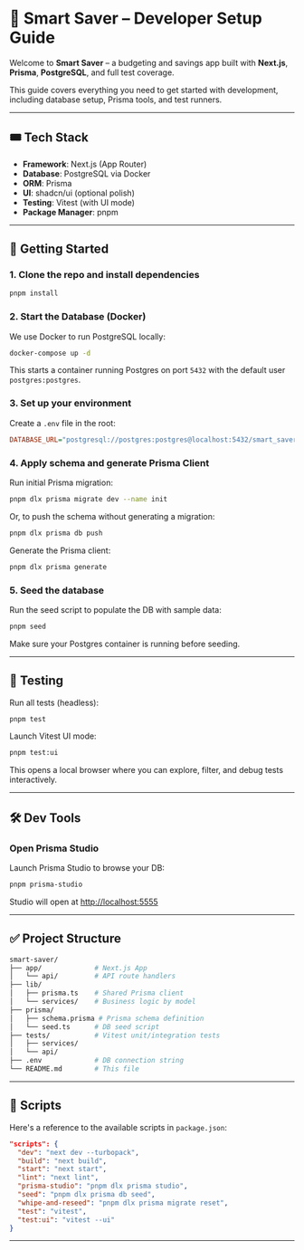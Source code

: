 # 🧠 Smart Saver – Developer Setup Guide

Welcome to **Smart Saver** – a budgeting and savings app built with **Next.js**, **Prisma**, **PostgreSQL**, and full test coverage.

This guide covers everything you need to get started with development, including database setup, Prisma tools, and test runners.

---

## 🎟️ Tech Stack

- **Framework**: Next.js (App Router)
- **Database**: PostgreSQL via Docker
- **ORM**: Prisma
- **UI**: shadcn/ui (optional polish)
- **Testing**: Vitest (with UI mode)
- **Package Manager**: pnpm

---

## 🚀 Getting Started

### 1. Clone the repo and install dependencies

```bash
pnpm install
```

### 2. Start the Database (Docker)

We use Docker to run PostgreSQL locally:

```bash
docker-compose up -d
```

This starts a container running Postgres on port `5432` with the default user `postgres:postgres`.

### 3. Set up your environment

Create a `.env` file in the root:

```ini
DATABASE_URL="postgresql://postgres:postgres@localhost:5432/smart_saver"
```

### 4. Apply schema and generate Prisma Client

Run initial Prisma migration:

```bash
pnpm dlx prisma migrate dev --name init
```

Or, to push the schema without generating a migration:

```bash
pnpm dlx prisma db push
```

Generate the Prisma client:

```bash
pnpm dlx prisma generate
```

### 5. Seed the database

Run the seed script to populate the DB with sample data:

```bash
pnpm seed
```

Make sure your Postgres container is running before seeding.

---

## 🍊 Testing

Run all tests (headless):

```bash
pnpm test
```

Launch Vitest UI mode:

```bash
pnpm test:ui
```

This opens a local browser where you can explore, filter, and debug tests interactively.

---

## 🛠 Dev Tools

### Open Prisma Studio

Launch Prisma Studio to browse your DB:

```bash
pnpm prisma-studio
```

Studio will open at [http://localhost:5555](http://localhost:5555)

---

## ✅ Project Structure

```bash
smart-saver/
├── app/             # Next.js App
│   └── api/         # API route handlers
├── lib/
│   ├── prisma.ts    # Shared Prisma client
│   └── services/    # Business logic by model
├── prisma/
│   ├── schema.prisma # Prisma schema definition
│   └── seed.ts      # DB seed script
├── tests/           # Vitest unit/integration tests
│   ├── services/
│   └── api/
├── .env             # DB connection string
└── README.md        # This file
```

---

## 📄 Scripts

Here's a reference to the available scripts in `package.json`:

```json
"scripts": {
  "dev": "next dev --turbopack",
  "build": "next build",
  "start": "next start",
  "lint": "next lint",
  "prisma-studio": "pnpm dlx prisma studio",
  "seed": "pnpm dlx prisma db seed",
  "whipe-and-reseed": "pnpm dlx prisma migrate reset",
  "test": "vitest",
  "test:ui": "vitest --ui"
}
```

---
